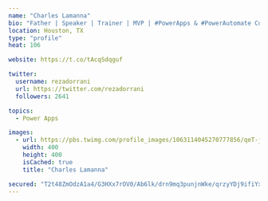 ```yaml
---
name: "Charles Lamanna"
bio: "Father | Speaker | Trainer | MVP | #PowerApps & #PowerAutomate Community Super User | YouTuber Right-pointing triangle http://youtube.com/c/rezadorrani | Learn - Share - Clockwise rightwards and leftwards open circle arrows"
location: Houston, TX
type: "profile"
heat: 106

website: https://t.co/tAcqSdqguf

twitter:
  username: rezadorrani
  url: https://twitter.com/rezadorrani
  followers: 2641

topics:
  - Power Apps

images:
  - url: https://pbs.twimg.com/profile_images/1063114045270777856/qeT-jpWr_400x400.jpg
    width: 400
    height: 400
    isCached: true
    title: "Charles Lamanna"

secured: "T2t48ZmOdzA1a4/G3HXx7rOV0/Ab6lk/drn9mq3punjnWke/qrzyYDj9ifiYxgy5IloYlj5w0ceK6AQw1IzS73lhTAHsNkgvioJyugBaC2PSO4lf8p8MlIyM9lNjK3ruKK1EIET5Rh+9pqctny7q7MmsZ2ZcJl7z8q9ggls2s0BM6gwxcntaHEcTgX/Lcp/VgjYrIluZSLEebfXVzW+GQRS40ZnWns6V5VzKZ1laB5IPU0QHDpGHGv0KRQ6Kxow03DhIBc2DkyBdyozN0B61pAWGAimvpSUE4KpkItz16mt+lLLzY1yNYiXbYDADXFh+kU7U7/QOY5u2H822hdQN31Ca7vMm72Lbh9HtoTY5/SkJpnf2gy1ZxrnPokqn9QCSXCTr3jxqmWMnYWX8w3pmOBtOCt9BVbpFVwF3al7lZa0=;CDQW9ks+zFvsnbZIlOxYQA=="
---
```


